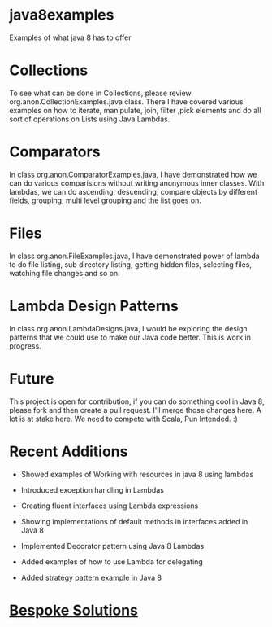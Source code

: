 # java8examples
Examples of what java 8 has to offer

# Collections
To see what can be done in Collections, please review org.anon.CollectionExamples.java class. There I have covered various examples on how to iterate, manipulate, join, filter ,pick elements and do all sort of operations on Lists using Java Lambdas.

# Comparators
In class org.anon.ComparatorExamples.java, I have demonstrated how we can do various comparisions without writing anonymous inner classes. With lambdas, we can do ascending, descending, compare objects by different fields, grouping, multi level grouping and the list goes on.

# Files
In class org.anon.FileExamples.java, I have demonstrated power of lambda to do file listing, sub directory listing, getting hidden files, selecting files, watching file changes and so on.

# Lambda Design Patterns
In class org.anon.LambdaDesigns.java, I would be exploring the design patterns that we could use to make our Java code better. This is work in progress.

# Future
This project is open for contribution, if you can do something cool in Java 8, please fork and then create a pull request. I'll merge those changes here. A lot is at stake here. We need to compete with Scala, Pun Intended. :)

# Recent Additions

* Showed examples of Working with resources in java 8 using lambdas

* Introduced exception handling in Lambdas

* Creating fluent interfaces using Lambda expressions

* Showing implementations of default methods in interfaces added in Java 8

* Implemented Decorator pattern using Java 8 Lambdas

* Added examples of how to use Lambda for delegating

* Added strategy pattern example in Java 8

# [Bespoke Solutions](http://www.ojblabs.com)
 
